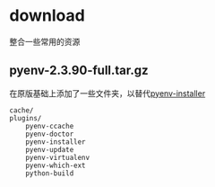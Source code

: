# download
整合一些常用的资源


## pyenv-2.3.90-full.tar.gz

在原版基础上添加了一些文件夹，以替代[pyenv-installer](https://github.com/pyenv/pyenv-installer)

```
cache/
plugins/
    pyenv-ccache
    pyenv-doctor
    pyenv-installer
    pyenv-update
    pyenv-virtualenv
    pyenv-which-ext
    python-build
```
